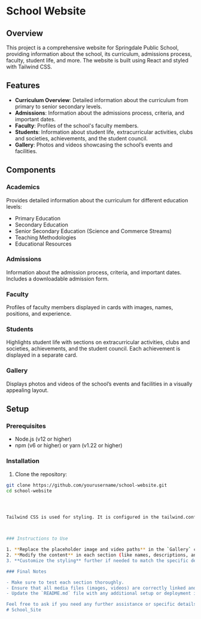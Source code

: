 # School Website

## Overview

This project is a comprehensive website for Springdale Public School, providing information about the school, its curriculum, admissions process, faculty, student life, and more. The website is built using React and styled with Tailwind CSS.

## Features

- **Curriculum Overview**: Detailed information about the curriculum from primary to senior secondary levels.
- **Admissions**: Information about the admissions process, criteria, and important dates.
- **Faculty**: Profiles of the school's faculty members.
- **Students**: Information about student life, extracurricular activities, clubs and societies, achievements, and the student council.
- **Gallery**: Photos and videos showcasing the school’s events and facilities.

## Components

### Academics

Provides detailed information about the curriculum for different education levels:
- Primary Education
- Secondary Education
- Senior Secondary Education (Science and Commerce Streams)
- Teaching Methodologies
- Educational Resources

### Admissions

Information about the admission process, criteria, and important dates. Includes a downloadable admission form.

### Faculty

Profiles of faculty members displayed in cards with images, names, positions, and experience.

### Students

Highlights student life with sections on extracurricular activities, clubs and societies, achievements, and the student council. Each achievement is displayed in a separate card.

### Gallery

Displays photos and videos of the school’s events and facilities in a visually appealing layout.

## Setup

### Prerequisites

- Node.js (v12 or higher)
- npm (v6 or higher) or yarn (v1.22 or higher)

### Installation

1. Clone the repository:

```sh
git clone https://github.com/yourusername/school-website.git
cd school-website




Tailwind CSS is used for styling. It is configured in the tailwind.config.js file and imported in the src/index.css file.



### Instructions to Use

1. **Replace the placeholder image and video paths** in the `Gallery` component and other components with actual file paths or URLs.
2. **Modify the content** in each section (like names, descriptions, and images) as per your school's details.
3. **Customize the styling** further if needed to match the specific design requirements.

### Final Notes

- Make sure to test each section thoroughly.
- Ensure that all media files (images, videos) are correctly linked and accessible.
- Update the `README.md` file with any additional setup or deployment instructions specific to your environment.

Feel free to ask if you need any further assistance or specific details to be added to the `README.md` file!
#   S c h o o l _ S i t e  
 